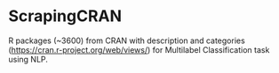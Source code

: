 # ScrapingCRAN
R packages (~3600) from CRAN with description and categories (https://cran.r-project.org/web/views/) for Multilabel Classification task using NLP.
